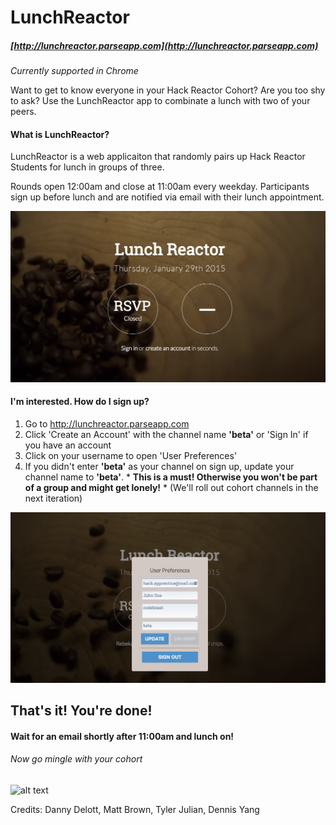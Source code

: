 LunchReactor
============
##### [http://lunchreactor.parseapp.com](http://lunchreactor.parseapp.com)
*Currently supported in Chrome*

Want to get to know everyone in your Hack Reactor Cohort? Are you too shy to ask? Use the LunchReactor app to combinate a lunch with two of your peers.

#### What is LunchReactor? 

LunchReactor is a web applicaiton that randomly pairs up Hack Reactor Students for lunch in groups of three.

Rounds open 12:00am and close at 11:00am every weekday. Participants sign up before lunch and are notified via email with their lunch appointment.


![alt text](public/bg/screenshot-landingpage.png "Landing Page")


#### I'm interested. How do I sign up?
1. Go to http://lunchreactor.parseapp.com
2. Click 'Create an Account' with the channel name **'beta'** or 'Sign In' if you have an account
3. Click on your username to open 'User Preferences'
4. If you didn't enter **'beta'** as your channel on sign up, update your channel name to **'beta'**. * **This is a must! Otherwise you won't be part of a group and might get lonely!** * (We'll roll out cohort channels in the next iteration)

![alt text](public/bg/screenshot-userprefs.png "User Preferences")

## That's it! You're done! 
#### Wait for an email shortly after 11:00am and lunch on!

###### Now go mingle with your cohort
![alt text](http://media.giphy.com/media/xJ3xXy0MHqXhm/giphy.gif "Giphy")

Credits: 
Danny Delott, Matt Brown, Tyler Julian, Dennis Yang
